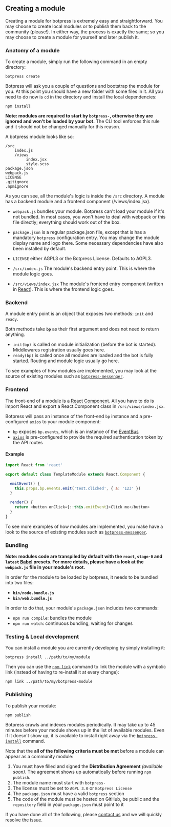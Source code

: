 ## Creating a module

Creating a module for botpress is extremely easy and straightforward. You may choose to create local modules or to publish them back to the community (please!). In either way, the process is exactly the same; so you may choose to create a module for yourself and later publish it.

### Anatomy of a module

To create a module, simply run the following command in an empty directory:

```
botpress create
```

Botpress will ask you a couple of questions and bootstrap the module for you. At this point you should have a new folder with some files in it. All you need to do now is `cd` in the directory and install the local dependencies:

```
npm install
```

**Note: modules are required to start by `botpress-`, otherwise they are ignored and won't be loaded by your bot.** The CLI tool enforces this rule and it should not be changed manually for this reason.

A botpress module looks like so:

```
/src
    index.js
    /views
         index.jsx
         style.scss
package.json
webpack.js
LICENSE
.gitignore
.npmignore
```

As you can see, all the module's logic is inside the `/src` directory. A module has a backend module and a frontend component (/views/index.jsx).

- `webpack.js` bundles your module. Botpress can't load your module if it's not bundled. In most cases, you won't have to deal with webpack or this file directly; everything should work out of the box.

- `package.json` is a regular package.json file, except that is has a mandatory `botpress` configuration entry. You may change the module display name and logo there. Some necessary dependencies have also been installed by default.

- `LICENSE` either AGPL3 or the Botpress License. Defaults to AGPL3.

- `/src/index.js` The module's backend entry point. This is where the module logic goes.

- `/src/views/index.jsx` The module's frontend entry component (written in [React](https://facebook.github.io/react/)). This is where the frontend logic goes.

### Backend

A module entry point is an object that exposes two methods: `init` and `ready`.

Both methods take **`bp`** as their first argument and does not need to return anything.

- `init(bp)` is called on module initialization (before the bot is started). Middlewares registration usually goes here.
- `ready(bp)` is called once all modules are loaded and the bot is fully started. Routing and module logic usually go here.

To see examples of how modules are implemented, you may look at the source of existing modules such as [`botpress-messenger`](https://github.com/botpress/botpress-messenger/blob/master/src/index.js).

### Frontend

The front-end of a module is a [React Component](https://facebook.github.io/react/docs/react-component.html). All you have to do is import React and export a React.Component class in `/src/views/index.jsx`.

Botpress will pass an instance of the front-end `bp` instance and a pre-configured `axios` to your module component:

- `bp` exposes `bp.events`, which is an instance of the [EventBus](events.md)
- [`axios`](https://github.com/mzabriskie/axios) is pre-configured to provide the required authentication token by the API routes

#### Example

```js
import React from 'react'

export default class TemplateModule extends React.Component {

  emitEvent() {
    this.props.bp.events.emit('test.clicked', { a: '123' })
  }

  render() {
    return <button onClick={::this.emitEvent}>Click me</button>
  }
}
```

To see more examples of how modules are implemented, you make have a look to the source of existing modules such as [`botpress-messenger`](https://github.com/botpress/botpress-messenger/blob/master/src/views/index.jsx).

### Bundling

**Note: modules code are transpiled by default with the `react`, `stage-0` and `latest` [Babel](http://babeljs.io) presets. For more details, please have a look at the `webpack.js` file in your module's root.**

In order for the module to be loaded by botpress, it needs to be bundled into two files:

- **`bin/node.bundle.js`**
- **`bin/web.bundle.js`**

In order to do that, your module's `package.json` includes two commands:

- `npm run compile`: bundles the module
- `npm run watch`: continuous bundling, waiting for changes

### Testing & Local development

You can install a module you are currently developing by simply installing it:

```
botpress install ../path/to/my/module
```

Then you can use the [`npm link`](https://docs.npmjs.com/cli/link) command to link the module with a symbolic link (instead of having to re-install it at every change):

```
npm link ../path/to/my/botpress-module
```

### Publishing

To publish your module:

```
npm publish
```

Botpress crawls and indexes modules periodically. It may take up to 45 minutes before your module shows up in the list of available modules. Even if it doesn't show up, it is available to install right away via the [`botpress install`](cli-reference.md#install--i) command.

Note that the **all of the following criteria must be met** before a module can appear as a community module:

1. You must have filled and signed the **Distribution Agreement** _(available soon)_. The agreement shows up automatically before running `npm publish`.
2. The module name must start with `botpress-`
3. The license must be set to `AGPL 3.0` or `Botpress License`
4. The `package.json` must have a valid `botpress` section
5. The code of the module must be hosted on GitHub, be public and the `repository` field in your `package.json` must point to it

If you have done all of the following, please [contact us](https://gitter.im/botpress/core) and we will quickly resolve the issue.